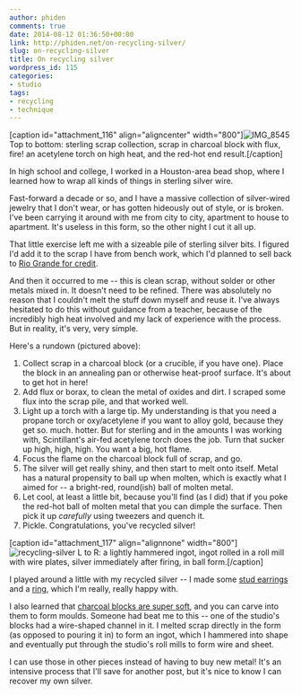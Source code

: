 ```yaml
---
author: phiden
comments: true
date: 2014-08-12 01:36:50+00:00
link: http://phiden.net/on-recycling-silver/
slug: on-recycling-silver
title: On recycling silver
wordpress_id: 115
categories:
- studio
tags:
- recycling
- technique
---
```


[caption id="attachment_116" align="aligncenter" width="800"]![IMG_8545](http://phiden.net/wp-content/uploads/2014/08/IMG_8545-1024x1024.jpg) Top to bottom: sterling scrap collection, scrap in charcoal block with flux, fire! an acetylene torch on high heat, and the red-hot end result.[/caption]

In high school and college, I worked in a Houston-area bead shop, where I learned how to wrap all kinds of things in sterling silver wire.

Fast-forward a decade or so, and I have a massive collection of silver-wired jewelry that I don't wear, or has gotten hideously out of style, or is broken. I've been carrying it around with me from city to city, apartment to house to apartment. It's useless in this form, so the other night I cut it all up.

That little exercise left me with a sizeable pile of sterling silver bits. I figured I'd add it to the scrap I have from bench work, which I'd planned to sell back to [Rio Grande for credit](http://www.riogrande.com/Landing/Scrap).

And then it occurred to me -- this is clean scrap, without solder or other metals mixed in. It doesn't need to be refined. There was absolutely no reason that I couldn't melt the stuff down myself and reuse it. I've always hesitated to do this without guidance from a teacher, because of the incredibly high heat involved and my lack of experience with the process. But in reality, it's very, very simple.

Here's a rundown (pictured above):
1. Collect scrap in a charcoal block (or a crucible, if you have one). Place the block in an annealing pan or otherwise heat-proof surface. It's about to get hot in here!
2. Add flux or borax, to clean the metal of oxides and dirt. I scraped some flux into the scrap pile, and that worked well.
3. Light up a torch with a large tip. My understanding is that you need a propane torch or oxy/acetylene if you want to alloy gold, because they get so. much. hotter. But for sterling and in the amounts I was working with, Scintillant's air-fed acetylene torch does the job. Turn that sucker up high, high, high. You want a big, hot flame.
4. Focus the flame on the charcoal block full of scrap, and go.
5. The silver will get really shiny, and then start to melt onto itself. Metal has a natural propensity to ball up when molten, which is exactly what I aimed for -- a bright-red, round(ish) ball of molten metal.
6. Let cool, at least a little bit, because you'll find (as I did) that if you poke the red-hot ball of molten metal that you can dimple the surface. Then pick it up _carefully_ using tweezers and quench it.
7. Pickle. Congratulations, you've recycled silver!

[caption id="attachment_117" align="alignnone" width="800"]![recycling-silver](http://phiden.net/wp-content/uploads/2014/08/recycling-silver.jpg) L to R: a lightly hammered ingot, ingot rolled in a roll mill with wire plates, silver immediately after firing, in ball form.[/caption]

I played around a little with my recycled silver -- I made some [stud earrings](https://www.etsy.com/listing/197902387/recycled-silver-stud-earrings) and a [ring](https://www.etsy.com/listing/199161265/recycled-silver-ring), which I'm really, really happy with.

I also learned that [charcoal blocks are super soft](http://riograndeblog.com/2012/05/the-charcoal-block-mark-nelsons-tips-for-getting-the-most-from-this-useful-tool/), and you can carve into them to form moulds. Someone had beat me to this -- one of the studio's blocks had a wire-shaped channel in it. I melted scrap directly in the form (as opposed to pouring it in) to form an ingot, which I hammered into shape and eventually put through the studio's roll mills to form wire and sheet.

I can use those in other pieces instead of having to buy new metal! It's an intensive process that I'll save for another post, but it's nice to know I can recover my own silver.
